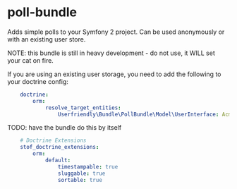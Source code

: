 poll-bundle
===========

Adds simple polls to your Symfony 2 project. Can be used anonymously or with an existing user store.

NOTE: this bundle is still in heavy development - do not use, it WILL set your cat on fire.

If you are using an existing user storage, you need to add the following to your doctrine config:

```yaml
    doctrine:
        orm:
            resolve_target_entities:
                Userfriendly\Bundle\PollBundle\Model\UserInterface: Acme\SomeBundle\Entity\User

```

TODO: have the bundle do this by itself

```yaml
    # Doctrine Extensions
    stof_doctrine_extensions:
        orm:
            default:
                timestampable: true
                sluggable: true
                sortable: true
```
